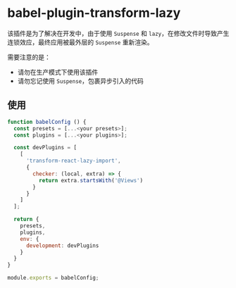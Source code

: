 # babel-plugin-transform-lazy

该插件是为了解决在开发中，由于使用 `Suspense` 和 `lazy`，在修改文件时导致产生连锁效应，最终应用被最外层的 `Suspense` 重新渲染。

需要注意的是：

- 请勿在生产模式下使用该插件
- 请勿忘记使用 `Suspense`，包裹异步引入的代码

## 使用

```js
function babelConfig () {
  const presets = [...<your presets>];
  const plugins = [...<your plugins>];

  const devPlugins = [
    [
      'transform-react-lazy-import',
      {
        checker: (local, extra) => {
          return extra.startsWith('@Views')
        }
      }
    ]
  ];

  return {
    presets,
    plugins,
    env: {
      development: devPlugins
    }
  }
}

module.exports = babelConfig;
```
